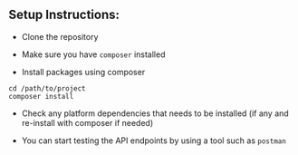 ## Setup Instructions:

- Clone the repository

- Make sure you have `composer` installed

- Install packages using composer
```
cd /path/to/project
composer install
```

- Check any platform dependencies that needs to be installed (if any and re-install with composer if needed)

- You can start testing the API endpoints by using a tool such as `postman`